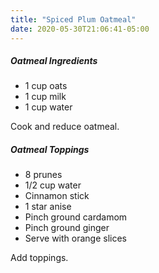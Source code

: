 ```yaml
---
title: "Spiced Plum Oatmeal"
date: 2020-05-30T21:06:41-05:00
---
```


##### Oatmeal Ingredients
- 1 cup oats
- 1 cup milk
- 1 cup water

Cook and reduce oatmeal.

##### Oatmeal Toppings
- 8 prunes
- 1/2 cup water
- Cinnamon stick
- 1 star anise
- Pinch ground cardamom
- Pinch ground ginger
- Serve with orange slices

Add toppings.

